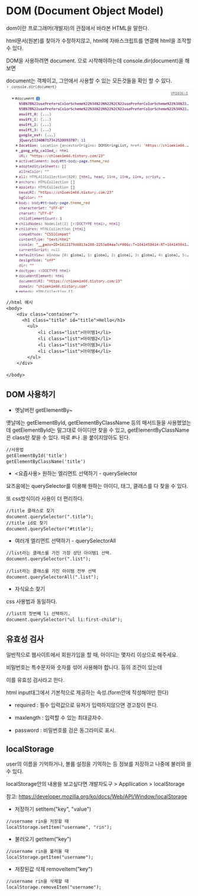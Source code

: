 # DOM (Document Object Model)

dom이란 프로그래머(개발자)의 관점에서 바라본 HTML을 말한다.

html문서(원본)를 찾아가 수정하지않고, html에 자바스크립트를 연결해 html을 조작할 수 있다.

DOM을 사용하려면  document. 으로 시작해야하는데 console.dir(document)을 해보면

document는 객체이고, 그안에서 사용할 수 있는 모든것들을 확인 할 수 있다.
![Alt text](../IMG//dom.jpg)



```
//html 예시
<body>
    <div class="container">
      <h1 class="title" id="title">Hello</h1>
        <ul>
            <li class="list">아이템1</li>
            <li class="list">아이템2</li>
            <li class="list">아이템3</li>
            <li class="list">아이템4</li>
        </ul>
    </div>

</body>
```

## DOM 사용하기 
- 옛날버전  getElementBy~

옛날에는 getElementById, getElementByClassName 등의 매서드들을 사용했었는데
getElementById는 말그대로 아이디만 찾을 수 있고, getElementByClassName은 class만 찾을
수 있다. 따로 #나 .을 붙이지않아도 된다.
```
//사용법
getElementById('title')
getElementByClassName('title')
```

- <요즘사용> 원하는 엘리먼트 선택하기 - querySelector


 요즈음에는 querySelector를 이용해 원하는 아이디, 태그, 클래스를 다 찾을 수 있다.

 또 css방식이라 사용이 더 편리하다.
```
//title 클래스로 찾기
document.querySelector(".title");
//title id로 찾기
document.querySelector("#title");

```

- 여러개 엘리먼트 선택하기 - querySelectorAll
```
//list라는 클래스를 가진 가장 상단 아이템1 선택.
document.querySelector(".list");

//list라는 클래스를 가진 아이템 전부 선택
document.querySelectorAll(".list");
```
- 자식요소 찾기

css 사용법과 동일하다.
```
//list의 첫번째 li 선택하기.
document.querySelector("ul li:first-child");
```


## 유효성 검사

일반적으로 웹사이트에서 회원가입을 할 때, 아이디는 몇자리 이상으로 해주세요.

비밀번호는 특수문자와 숫자를 섞어 사용해야 합니다. 등의 조건이 있는데

이를 유효성 검사라고 한다.

html input태그에서 기본적으로 제공하는 속성.(form안에 작성해야만 한다)

- required : 필수 입력값으로 유저가 입력하지않으면 경고창이 뜬다.

- maxlength : 입력할 수 있는 최대글자수.

- password : 비밀번호를 검은 동그라미로 표시.

## localStorage

user의 이름을 기억하거나, 볼륨 설정을 기억하는 등
정보를 저장하고 나중에 불러와 쓸 수 있다.


localStorage안의 내용을 보고싶다면
개발자도구 > Appllication > localStorage

참고: https://developer.mozilla.org/ko/docs/Web/API/Window/localStorage


- 저장하기 setItem("key", "value")
```
//username rin을 저장할 때
localStorage.setItem("username", "rin");
```
- 불러오기 getItem("key")
```
//username rin을 불러올 때
localStorage.getItem("username");
```
- 저장된값 삭제 removeItem("key")
```
//username rin을 삭제할 때
localStorage.removeItem("username");
```




